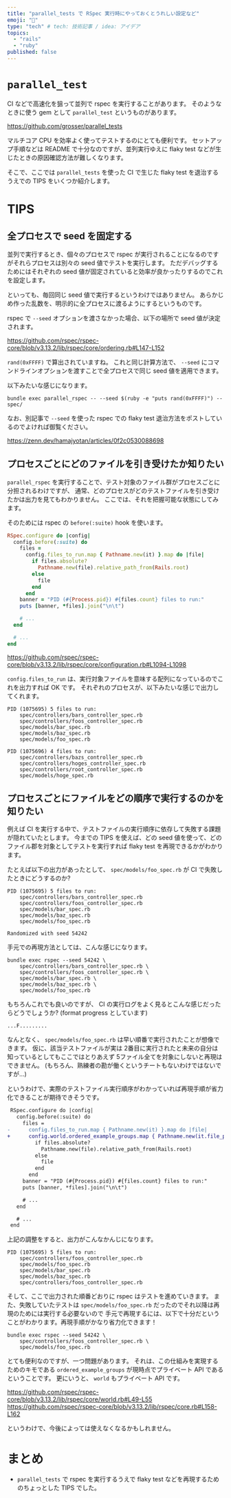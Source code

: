 ```yaml
---
title: "parallel_tests で RSpec 実行時にやっておくとうれしい設定など"
emoji: "🐫"
type: "tech" # tech: 技術記事 / idea: アイデア
topics:
  - "rails"
  - "ruby"
published: false
---
```


# `parallel_test`

CI などで高速化を狙って並列で rspec を実行することがあります。
そのようなときに使う gem として `parallel_test` というものがあります。

https://github.com/grosser/parallel_tests

マルチコア CPU を効率よく使ってテストするのにとても便利です。
セットアップ手順などは README で十分なのですが、並列実行ゆえに flaky test などが生じたときの原因確認方法が難しくなります。

そこで、ここでは `parallel_tests` を使った CI で生じた flaky test を退治するうえでの TIPS をいくつか紹介します。

# TIPS

## 全プロセスで seed を固定する

並列で実行するとき、個々のプロセスで rspec が実行されることになるのですがそれらプロセスは別々の seed 値でテストを実行します。
ただデバッグするためにはそれぞれの seed 値が固定されていると効率が良かったりするのでこれを設定します。

といっても、毎回同じ seed 値で実行するというわけではありません。
あらかじめ作った乱数を、明示的に全プロセスに渡るようにするというものです。

rspec で `--seed` オプションを渡さなかった場合、以下の場所で seed 値が決定されます。

https://github.com/rspec/rspec-core/blob/v3.13.2/lib/rspec/core/ordering.rb#L147-L152

`rand(0xFFFF)` で算出されていますね。
これと同じ計算方法で、 `--seed` にコマンドラインオプションを渡すことで全プロセスで同じ seed 値を適用できます。

以下みたいな感じになります。

```console
bundle exec parallel_rspec -- --seed $(ruby -e "puts rand(0xFFFF)") -- spec/
```

なお、別記事で `--seed` を使った rspec での flaky test 退治方法をポストしているのでよければ御覧ください。

https://zenn.dev/hamajyotan/articles/0f2c0530088698

## プロセスごとにどのファイルを引き受けたか知りたい

`parallel_rspec` を実行することで、テスト対象のファイル群がプロセスごとに分担されるわけですが、
通常、どのプロセスがどのテストファイルを引き受けたかは出力を見てもわかりません。
ここでは、それを把握可能な状態にしてみます。

そのためには rspec の `before(:suite)` hook を使います。

```ruby:spec/rails_helper.rb
RSpec.configure do |config|
  config.before(:suite) do
    files =
      config.files_to_run.map { Pathname.new(it) }.map do |file|
        if files.absolute?
          Pathname.new(file).relative_path_from(Rails.root)
        else
          file
        end
      end
    banner = "PID (#{Process.pid}) #{files.count} files to run:"
    puts [banner, *files].join("\n\t")

    # ...
  end

  # ...
end
```

https://github.com/rspec/rspec-core/blob/v3.13.2/lib/rspec/core/configuration.rb#L1094-L1098

`config.files_to_run` は、実行対象ファイルを意味する配列になっているのでこれを出力すれば OK です。
それぞれのプロセスが、以下みたいな感じで出力してくれます。

```
PID (1075695) 5 files to run:
    spec/controllers/bars_controller_spec.rb
    spec/controllers/foos_controller_spec.rb
    spec/models/bar_spec.rb
    spec/models/baz_spec.rb
    spec/models/foo_spec.rb
```
```
PID (1075696) 4 files to run:
    spec/controllers/bazs_controller_spec.rb
    spec/controllers/hoges_controller_spec.rb
    spec/controllers/root_controller_spec.rb
    spec/models/hoge_spec.rb
```

## プロセスごとにファイルをどの順序で実行するのかを知りたい

例えば CI を実行する中で、テストファイルの実行順序に依存して失敗する課題が隠れていたとします。
今までの TIPS を使えば、どの seed 値を使って、どのファイル郡を対象としてテストを実行すれば flaky test を再現できるかがわかります。

たとえば以下の出力があったとして、 `spec/models/foo_spec.rb` が CI で失敗したときにどうするのか?

```
PID (1075695) 5 files to run:
    spec/controllers/bars_controller_spec.rb
    spec/controllers/foos_controller_spec.rb
    spec/models/bar_spec.rb
    spec/models/baz_spec.rb
    spec/models/foo_spec.rb
```
```
Randomized with seed 54242
```

手元での再現方法としては、こんな感じになります。

```console
bundle exec rspec --seed 54242 \
    spec/controllers/bars_controller_spec.rb \
    spec/controllers/foos_controller_spec.rb \
    spec/models/bar_spec.rb \
    spec/models/baz_spec.rb \
    spec/models/foo_spec.rb
```

もちろんこれでも良いのですが、 CI の実行ログをよく見るとこんな感じだったらどうでしょうか?
(format progress としています)

```
...F.........
```

なんとなく、 `spec/models/foo_spec.rb` は早い順番で実行されたことが想像できます。
仮に、該当テストファイルが実は 2番目に実行されたと未来の自分は知っているとしてもここではとりあえず 5ファイル全てを対象にしないと再現はできません。
(もちろん、熟練者の勘が働くというチートもないわけではないですが…)

というわけで、実際のテストファイル実行順序がわかっていれば再現手順が省力化できることが期待できそうです。

```diff ruby:spec/rails_helper.rb
 RSpec.configure do |config|
   config.before(:suite) do
     files =
-      config.files_to_run.map { Pathname.new(it) }.map do |file|
+      config.world.ordered_example_groups.map { Pathname.new(it.file_path) }.map do |file|
         if files.absolute?
           Pathname.new(file).relative_path_from(Rails.root)
         else
           file
         end
       end
     banner = "PID (#{Process.pid}) #{files.count} files to run:"
     puts [banner, *files].join("\n\t")

     # ...
   end

   # ...
 end
```

上記の調整をすると、出力がこんなかんじになります。

```
PID (1075695) 5 files to run:
    spec/controllers/foos_controller_spec.rb
    spec/models/foo_spec.rb
    spec/models/bar_spec.rb
    spec/models/baz_spec.rb
    spec/controllers/foos_controller_spec.rb
```

そして、ここで出力された順番どおりに rspec はテストを進めていきます。
また、失敗していたテストは `spec/models/foo_spec.rb` だったのでそれ以降は再現のためには実行する必要ないので
手元で再現するには、以下で十分だということがわかります。再現手順がかなり省力化できます！

```console
bundle exec rspec --seed 54242 \
    spec/controllers/foos_controller_spec.rb \
    spec/models/foo_spec.rb
```

とても便利なのですが、一つ問題があります。
それは、この仕組みを実現するためのキモである `ordered_example_groups` が現時点でプライベート API であるということです。
更にいうと、 `world` もプライベート API です。

https://github.com/rspec/rspec-core/blob/v3.13.2/lib/rspec/core/world.rb#L49-L55
https://github.com/rspec/rspec-core/blob/v3.13.2/lib/rspec/core.rb#L158-L162

というわけで、今後によっては使えなくなるかもしれません。

# まとめ

* `parallel_tests` で rspec を実行するうえで flaky test などを再現するためのちょっとした TIPS でした。

